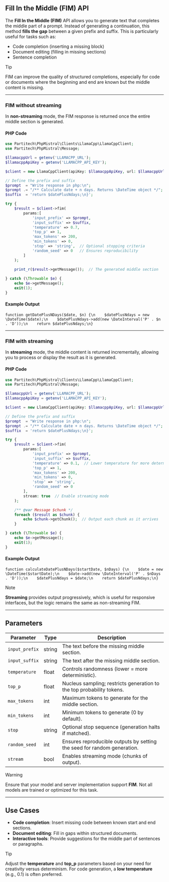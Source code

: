 ##  Fill In the Middle (FIM) API

The **Fill In the Middle (FIM)** API allows you to generate text that completes the middle part of a prompt. Instead of generating a continuation, this method **fills the gap** between a given prefix and suffix. This is particularly useful for tasks such as:

- Code completion (inserting a missing block)
- Document editing (filling in missing sections)
- Sentence completion

> [!TIP]
> FIM can improve the quality of structured completions, especially for code or documents where the beginning and end are known but the middle content is missing.

---

### FIM without streaming

In **non-streaming** mode, the FIM response is returned once the entire middle section is generated.

#### PHP Code

```php
use Partitech\PhpMistral\Clients\LlamaCpp\LlamaCppClient;
use Partitech\PhpMistral\Message;

$llamacppUrl = getenv('LLAMACPP_URL');
$llamacppApiKey = getenv('LLAMACPP_API_KEY');

$client = new LlamaCppClient(apiKey: $llamacppApiKey, url: $llamacppUrl);

// Define the prefix and suffix
$prompt  = "Write response in php:\n";
$prompt .= "/** Calculate date + n days. Returns \DateTime object */";
$suffix  = 'return $datePlusNdays;\n}';

try {
    $result = $client->fim(
        params:[
            'input_prefix' => $prompt,
            'input_suffix' => $suffix,
            'temperature' => 0.7,
            'top_p' => 1,
            'max_tokens' => 200,
            'min_tokens' => 0,
            'stop' => 'string',  // Optional stopping criteria
            'random_seed' => 0   // Ensures reproducibility
        ]
    );

    print_r($result->getMessage());  // The generated middle section
    
} catch (\Throwable $e) {
    echo $e->getMessage();
    exit(1);
}
```

#### Example Output

```text
function getDatePlusNDays($date, $n) {\n    $datePlusNdays = new \DateTime($date);\n    $datePlusNdays->add(new \DateInterval('P' . $n . 'D'));\n    return $datePlusNdays;\n}
```

---

### FIM with streaming

In **streaming** mode, the middle content is returned incrementally, allowing you to process or display the result as it is generated.

#### PHP Code

```php
use Partitech\PhpMistral\Clients\LlamaCpp\LlamaCppClient;
use Partitech\PhpMistral\Message;

$llamacppUrl = getenv('LLAMACPP_URL');
$llamacppApiKey = getenv('LLAMACPP_API_KEY');

$client = new LlamaCppClient(apiKey: $llamacppApiKey, url: $llamacppUrl);

// Define the prefix and suffix
$prompt  = "Write response in php:\n";
$prompt .= "/** Calculate date + n days. Returns \DateTime object */";
$suffix  = 'return $datePlusNdays;\n}';

try {
    $result = $client->fim(
        params:[
            'input_prefix' => $prompt,
            'input_suffix' => $suffix,
            'temperature' => 0.1,  // Lower temperature for more deterministic output
            'top_p' => 1,
            'max_tokens' => 200,
            'min_tokens' => 0,
            'stop' => 'string',
            'random_seed' => 0
        ],
        stream: true  // Enable streaming mode
    );

    /** @var Message $chunk */
    foreach ($result as $chunk) {
        echo $chunk->getChunk();  // Output each chunk as it arrives
    }

} catch (\Throwable $e) {
    echo $e->getMessage();
    exit(1);
}
```

#### Example Output

```text
function calculateDatePlusNDays($startDate, $nDays) {\n    $date = new \DateTime($startDate);\n    $date->add(new \DateInterval('P' . $nDays . 'D'));\n    $datePlusNdays = $date;\n    return $datePlusNdays;\n}
```

> [!NOTE]
> **Streaming** provides output progressively, which is useful for responsive interfaces, but the logic remains the same as non-streaming FIM.

---

## Parameters

| Parameter     | Type    | Description                                                                 |
|---------------|---------|-----------------------------------------------------------------------------|
| `input_prefix`| string  | The text before the missing middle section.                                |
| `input_suffix`| string  | The text after the missing middle section.                                 |
| `temperature` | float   | Controls randomness (lower = more deterministic).                          |
| `top_p`       | float   | Nucleus sampling; restricts generation to the top probability tokens.       |
| `max_tokens`  | int     | Maximum tokens to generate for the middle section.                          |
| `min_tokens`  | int     | Minimum tokens to generate (0 by default).                                  |
| `stop`        | string  | Optional stop sequence (generation halts if matched).                       |
| `random_seed` | int     | Ensures reproducible outputs by setting the seed for random generation.     |
| `stream`      | bool    | Enables streaming mode (chunks of output).                                  |

> [!WARNING]
> Ensure that your model and server implementation support **FIM**. Not all models are trained or optimized for this task.

---

## Use Cases

- **Code completion**: Insert missing code between known start and end sections.
- **Document editing**: Fill in gaps within structured documents.
- **Interactive tools**: Provide suggestions for the middle part of sentences or paragraphs.

> [!TIP]
> Adjust the **temperature** and **top_p** parameters based on your need for creativity versus determinism. For code generation, a **low temperature** (e.g., 0.1) is often preferred.
